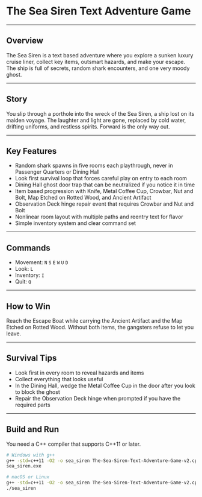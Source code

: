 # The Sea Siren Text Adventure Game

***  

## Overview
The Sea Siren is a text based adventure where you explore a sunken luxury cruise liner, collect key items, outsmart hazards, and make your escape. The ship is full of secrets, random shark encounters, and one very moody ghost.

***  

## Story
You slip through a porthole into the wreck of the Sea Siren, a ship lost on its maiden voyage. The laughter and light are gone, replaced by cold water, drifting uniforms, and restless spirits. Forward is the only way out.

***  

## Key Features
* Random shark spawns in five rooms each playthrough, never in Passenger Quarters or Dining Hall
* Look first survival loop that forces careful play on entry to each room
* Dining Hall ghost door trap that can be neutralized if you notice it in time
* Item based progression with Knife, Metal Coffee Cup, Crowbar, Nut and Bolt, Map Etched on Rotted Wood, and Ancient Artifact
* Observation Deck hinge repair event that requires Crowbar and Nut and Bolt
* Nonlinear room layout with multiple paths and reentry text for flavor
* Simple inventory system and clear command set

***  

## Commands
* Movement: `N` `S` `E` `W` `U` `D`
* Look: `L`
* Inventory: `I`
* Quit: `Q`

***  

## How to Win
Reach the Escape Boat while carrying the Ancient Artifact and the Map Etched on Rotted Wood. Without both items, the gangsters refuse to let you leave.

***  

## Survival Tips
* Look first in every room to reveal hazards and items
* Collect everything that looks useful
* In the Dining Hall, wedge the Metal Coffee Cup in the door after you look to block the ghost
* Repair the Observation Deck hinge when prompted if you have the required parts

***  

## Build and Run
You need a C++ compiler that supports C++11 or later.

```bash
# Windows with g++
g++ -std=c++11 -O2 -o sea_siren The-Sea-Siren-Text-Adventure-Game-v2.cpp
sea_siren.exe

# macOS or Linux
g++ -std=c++11 -O2 -o sea_siren The-Sea-Siren-Text-Adventure-Game-v2.cpp
./sea_siren

